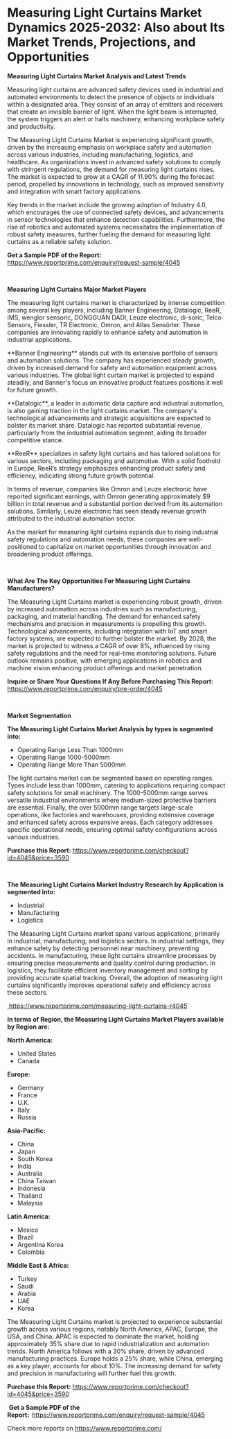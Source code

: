 <p><h1>Measuring Light Curtains Market Dynamics 2025-2032: Also about Its Market Trends, Projections, and Opportunities</h1></p><p><strong>Measuring Light Curtains Market Analysis and Latest Trends</strong></p>
<p><p>Measuring light curtains are advanced safety devices used in industrial and automated environments to detect the presence of objects or individuals within a designated area. They consist of an array of emitters and receivers that create an invisible barrier of light. When the light beam is interrupted, the system triggers an alert or halts machinery, enhancing workplace safety and productivity.</p><p>The Measuring Light Curtains Market is experiencing significant growth, driven by the increasing emphasis on workplace safety and automation across various industries, including manufacturing, logistics, and healthcare. As organizations invest in advanced safety solutions to comply with stringent regulations, the demand for measuring light curtains rises. The market is expected to grow at a CAGR of 11.90% during the forecast period, propelled by innovations in technology, such as improved sensitivity and integration with smart factory applications.</p><p>Key trends in the market include the growing adoption of Industry 4.0, which encourages the use of connected safety devices, and advancements in sensor technologies that enhance detection capabilities. Furthermore, the rise of robotics and automated systems necessitates the implementation of robust safety measures, further fueling the demand for measuring light curtains as a reliable safety solution.</p></p>
<p><strong>Get a Sample PDF of the Report:&nbsp;</strong> <a href="https://www.reportprime.com/enquiry/request-sample/4045?utm_campaign=2528&utm_medium=2&utm_source=Github&utm_content=ia&utm_term=18032025&utm_id=measuring-light-curtains">https://www.reportprime.com/enquiry/request-sample/4045</a></p>
<p>&nbsp;</p>
<p><strong>Measuring Light Curtains Major Market Players</strong></p>
<p><p>The measuring light curtains market is characterized by intense competition among several key players, including Banner Engineering, Datalogic, ReeR, IMS, wenglor sensoric, DONGGUAN DADI, Leuze electronic, di-soric, Telco Sensors, Fiessler, TR Electronic, Omron, and Atlas Sensörler. These companies are innovating rapidly to enhance safety and automation in industrial applications.</p><p>**Banner Engineering** stands out with its extensive portfolio of sensors and automation solutions. The company has experienced steady growth, driven by increased demand for safety and automation equipment across various industries. The global light curtain market is projected to expand steadily, and Banner's focus on innovative product features positions it well for future growth.</p><p>**Datalogic**, a leader in automatic data capture and industrial automation, is also gaining traction in the light curtains market. The company's technological advancements and strategic acquisitions are expected to bolster its market share. Datalogic has reported substantial revenue, particularly from the industrial automation segment, aiding its broader competitive stance.</p><p>**ReeR** specializes in safety light curtains and has tailored solutions for various sectors, including packaging and automotive. With a solid foothold in Europe, ReeR’s strategy emphasizes enhancing product safety and efficiency, indicating strong future growth potential.</p><p>In terms of revenue, companies like Omron and Leuze electronic have reported significant earnings, with Omron generating approximately $9 billion in total revenue and a substantial portion derived from its automation solutions. Similarly, Leuze electronic has seen steady revenue growth attributed to the industrial automation sector.</p><p>As the market for measuring light curtains expands due to rising industrial safety regulations and automation needs, these companies are well-positioned to capitalize on market opportunities through innovation and broadening product offerings.</p></p>
<p>&nbsp;</p>
<p><strong>What Are The Key Opportunities For Measuring Light Curtains Manufacturers?</strong></p>
<p><p>The Measuring Light Curtains market is experiencing robust growth, driven by increased automation across industries such as manufacturing, packaging, and material handling. The demand for enhanced safety mechanisms and precision in measurements is propelling this growth. Technological advancements, including integration with IoT and smart factory systems, are expected to further bolster the market. By 2028, the market is projected to witness a CAGR of over 8%, influenced by rising safety regulations and the need for real-time monitoring solutions. Future outlook remains positive, with emerging applications in robotics and machine vision enhancing product offerings and market penetration.</p></p>
<p><strong>Inquire or Share Your Questions If Any Before Purchasing This Report:</strong> <a href="https://www.reportprime.com/enquiry/pre-order/4045?utm_campaign=2528&utm_medium=2&utm_source=Github&utm_content=ia&utm_term=18032025&utm_id=measuring-light-curtains">https://www.reportprime.com/enquiry/pre-order/4045</a></p>
<p>&nbsp;</p>
<p><strong>Market Segmentation</strong></p>
<p><strong>The Measuring Light Curtains Market Analysis by types is segmented into:</strong></p>
<p><ul><li>Operating Range Less Than 1000mm</li><li>Operating Range 1000-5000mm</li><li>Operating Range More Than 5000mm</li></ul></p>
<p><p>The light curtains market can be segmented based on operating ranges. Types include less than 1000mm, catering to applications requiring compact safety solutions for small machinery. The 1000-5000mm range serves versatile industrial environments where medium-sized protective barriers are essential. Finally, the over 5000mm range targets large-scale operations, like factories and warehouses, providing extensive coverage and enhanced safety across expansive areas. Each category addresses specific operational needs, ensuring optimal safety configurations across various industries.</p></p>
<p><strong>Purchase this Report:&nbsp;</strong><a href="https://www.reportprime.com/checkout?id=4045&price=3590&utm_campaign=2528&utm_medium=2&utm_source=Github&utm_content=ia&utm_term=18032025&utm_id=measuring-light-curtains">https://www.reportprime.com/checkout?id=4045&price=3590</a></p>
<p>&nbsp;</p>
<p><strong>The Measuring Light Curtains Market Industry Research by Application is segmented into:</strong></p>
<p><ul><li>Industrial</li><li>Manufacturing</li><li>Logistics</li></ul></p>
<p><p>The Measuring Light Curtains market spans various applications, primarily in industrial, manufacturing, and logistics sectors. In industrial settings, they enhance safety by detecting personnel near machinery, preventing accidents. In manufacturing, these light curtains streamline processes by ensuring precise measurements and quality control during production. In logistics, they facilitate efficient inventory management and sorting by providing accurate spatial tracking. Overall, the adoption of measuring light curtains significantly improves operational safety and efficiency across these sectors.</p></p>
<p><a href="https://www.reportprime.com/measuring-light-curtains-r4045?utm_campaign=2528&utm_medium=2&utm_source=Github&utm_content=ia&utm_term=18032025&utm_id=measuring-light-curtains">&nbsp;https://www.reportprime.com/measuring-light-curtains-r4045</a></p>
<p><strong>In terms of Region, the Measuring Light Curtains Market Players available by Region are:</strong></p>
<p>
    <p> <strong> North America: </strong>
        <ul>
            <li>United States</li>
            <li>Canada</li>
        </ul>
        </p> 
    <p> <strong> Europe: </strong>
        <ul>
            <li>Germany</li>
            <li>France</li>
            <li>U.K.</li>
            <li>Italy</li>
            <li>Russia</li>
        </ul>
        </p> 
    <p> <strong> Asia-Pacific: </strong>
        <ul>
            <li>China</li>
            <li>Japan</li>
            <li>South Korea</li>
            <li>India</li>
            <li>Australia</li>
            <li>China Taiwan</li>
            <li>Indonesia</li>
            <li>Thailand</li>
            <li>Malaysia</li>
        </ul>
        </p> 
    <p> <strong> Latin America: </strong>
        <ul>
            <li>Mexico</li>
            <li>Brazil</li>
            <li>Argentina Korea</li>
            <li>Colombia</li>
        </ul>
        </p> 
    <p> <strong> Middle East & Africa: </strong>
        <ul>
            <li>Turkey</li>
            <li>Saudi</li>
            <li>Arabia</li>
            <li>UAE</li>
            <li>Korea</li>
        </ul>
    </p>
    </p>
<p><p>The Measuring Light Curtains market is projected to experience substantial growth across various regions, notably North America, APAC, Europe, the USA, and China. APAC is expected to dominate the market, holding approximately 35% share due to rapid industrialization and automation trends. North America follows with a 30% share, driven by advanced manufacturing practices. Europe holds a 25% share, while China, emerging as a key player, accounts for about 10%. The increasing demand for safety and precision in manufacturing will further fuel this growth.</p></p>
<p><strong>Purchase this Report: </strong><a href="https://www.reportprime.com/checkout?id=4045&price=3590&utm_campaign=2528&utm_medium=2&utm_source=Github&utm_content=ia&utm_term=18032025&utm_id=measuring-light-curtains">https://www.reportprime.com/checkout?id=4045&price=3590</a></p>
<p>&nbsp;<strong>Get a Sample PDF of the Report:&nbsp;&nbsp;</strong><a href="https://www.reportprime.com/enquiry/request-sample/4045?utm_campaign=2528&utm_medium=2&utm_source=Github&utm_content=ia&utm_term=18032025&utm_id=measuring-light-curtains">https://www.reportprime.com/enquiry/request-sample/4045</a></p>
<p><strong></strong></p>
<p>Check more reports on <a href="https://www.reportprime.com/?utm_campaign=2528&utm_medium=2&utm_source=Github&utm_content=ia&utm_term=18032025&utm_id=measuring-light-curtains">https://www.reportprime.com/</a></p>